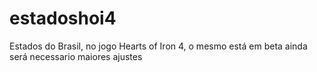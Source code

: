 # estadoshoi4
Estados do Brasil, no jogo Hearts of Iron 4, o mesmo está em beta ainda será necessario maiores ajustes
